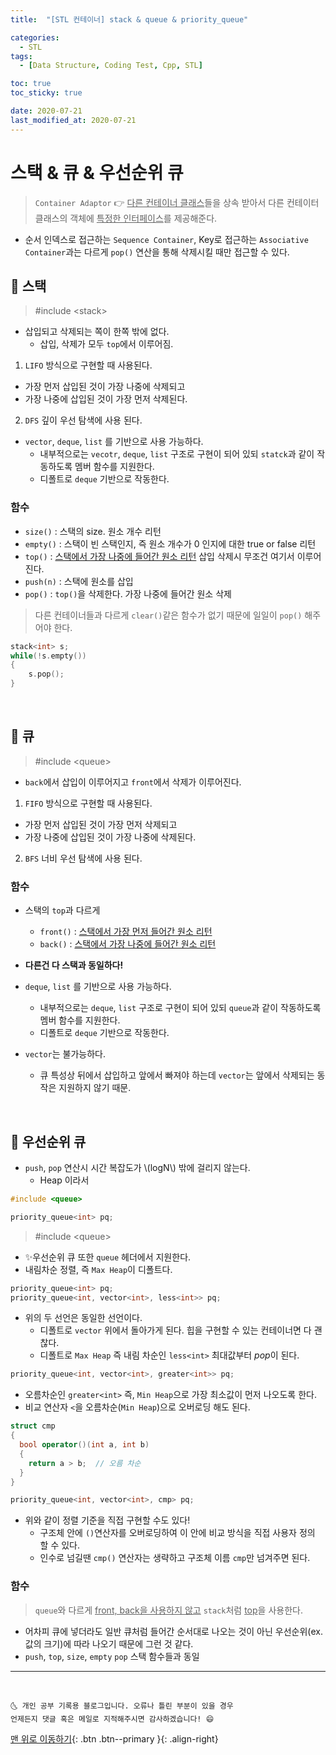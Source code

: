 ```yaml
---
title:  "[STL 컨테이너] stack & queue & priority_queue" 

categories:
  - STL
tags:
  - [Data Structure, Coding Test, Cpp, STL]

toc: true
toc_sticky: true

date: 2020-07-21
last_modified_at: 2020-07-21
---
```


# 스택 & 큐 & 우선순위 큐

> `Container Adaptor` 👉 <u>다른 컨테이너 클래스</u>들을 상속 받아서 다른 컨테이터 클래스의 객체에 <u>특정한 인터페이스</u>를 제공해준다.

- 순서 인덱스로 접근하는 `Sequence Container`, Key로 접근하는 `Associative Container`과는 다르게 `pop()` 연산을 통해 삭제시킬 때만 접근할 수 있다.

## 🔔 스택

> #include \<stack>

- 삽입되고 삭제되는 쪽이 한쪽 밖에 없다.
  - 삽입, 삭제가 모두 `top`에서 이루어짐.

1. `LIFO` 방식으로 구현할 때 사용된다.
  - 가장 먼저 삽입된 것이 가장 나중에 삭제되고 
  - 가장 나중에 삽입된 것이 가장 먼저 삭제된다.
2. `DFS` 깊이 우선 탐색에 사용 된다.

- `vector`, `deque`, `list` 를 기반으로 사용 가능하다.
  - 내부적으로는 `vecotr`, `deque`, `list` 구조로 구현이 되어 있되 `statck`과 같이 작동하도록 멤버 함수를 지원한다.
  - 디폴트로 `deque` 기반으로 작동한다.

### 함수 

- `size()` : 스택의 size. 원소 개수 리턴
- `empty()` : 스택이 빈 스택인지, 즉 원소 개수가 0 인지에 대한 true or false 리턴
- `top()` : <u>스택에서 가장 나중에 들어간 원소 리턴</u> 삽입 삭제시 무조건 여기서 이루어진다.
- `push(n)` : 스택에 원소를 삽입
- `pop()` : `top()`을 삭제한다. 가장 나중에 들어간 원소 삭제

> 다른 컨테이너들과 다르게 `clear()`같은 함수가 없기 때문에 일일이 `pop()` 해주어야 한다. 

```cpp
stack<int> s;
while(!s.empty())
{
    s.pop();
}
```

<br>

## 🔔 큐

> #include \<queue>

- `back`에서 삽입이 이루어지고 `front`에서 삭제가 이루어진다.

1. `FIFO` 방식으로 구현할 때 사용된다.
  - 가장 먼저 삽입된 것이 가장 먼저 삭제되고 
  - 가장 나중에 삽입된 것이 가장 나중에 삭제된다.
2. `BFS` 너비 우선 탐색에 사용 된다.

### 함수 

- 스택의 `top`과 다르게
  - `front()` : <u>스택에서 가장 먼저 들어간 원소 리턴</u>
  - `back()` : <u>스택에서 가장 나중에 들어간 원소 리턴</u>
- **다른건 다 스택과 동일하다!**

- `deque`, `list` 를 기반으로 사용 가능하다.
  - 내부적으로는 `deque`, `list` 구조로 구현이 되어 있되 `queue`과 같이 작동하도록 멤버 함수를 지원한다.
  - 디폴트로 `deque` 기반으로 작동한다.
- `vector`는 불가능하다.
  - 큐 특성상 뒤에서 삽입하고 앞에서 빠져야 하는데 `vector`는 앞에서 삭제되는 동작은 지원하지 않기 때문.

<br>

## 🔔 우선순위 큐

- `push`, `pop` 연산시 시간 복잡도가 \\(logN\\) 밖에 걸리지 않는다.
  - Heap 이라서

```cpp
#include <queue>

priority_queue<int> pq;
```

> #include \<queue>

- ✨우선순위 큐 또한 `queue` 헤더에서 지원한다. 
- 내림차순 정렬, 즉 `Max Heap`이 디폴트다.

```cpp
priority_queue<int> pq;
priority_queue<int, vector<int>, less<int>> pq;
```

- 위의 두 선언은 동일한 선언이다. 
  - 디폴트로 `vector` 위에서 돌아가게 된다. 힙을 구현할 수 있는 컨테이너면 다 괜찮다.
  - 디폴트로 `Max Heap` 즉 내림 차순인 `less<int>` 최대값부터 *pop*이 된다. 

```cpp
priority_queue<int, vector<int>, greater<int>> pq;
```

- 오름차순인 `greater<int>` 즉, `Min Heap`으로 가장 최소값이 먼저 나오도록 한다.
- 비교 연산자 `<`을 오름차순(`Min Heap`)으로 오버로딩 해도 된다.

```cpp
struct cmp
{
  bool operator()(int a, int b)
  {
    return a > b;  // 오름 차순
  }
}

priority_queue<int, vector<int>, cmp> pq;

```

- 위와 같이 정렬 기준을 직접 구현할 수도 있다!
  - 구조체 안에 `()`연산자를 오버로딩하여 이 안에 비교 방식을 직접 사용자 정의 할 수 있다.
  - 인수로 넘길땐 `cmp()` 연산자는 생략하고 구조체 이름 `cmp`만 넘겨주면 된다. 

### 함수

> `queue`와 다르게 <u>front, back을 사용하지 않고</u> `stack`처럼 <u>top</u>을 사용한다. 

- 어차피 큐에 넣더라도 일반 큐처럼 들어간 순서대로 나오는 것이 아닌 우선순위(ex. 값의 크기)에 따라 나오기 때문에 그런 것 같다.
- `push`, `top`, `size`, `empty` `pop` 스택 함수들과 동일 

***
<br>

    🌜 개인 공부 기록용 블로그입니다. 오류나 틀린 부분이 있을 경우 
    언제든지 댓글 혹은 메일로 지적해주시면 감사하겠습니다! 😄

[맨 위로 이동하기](#){: .btn .btn--primary }{: .align-right}